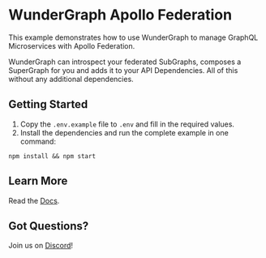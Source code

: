 # WunderGraph Apollo Federation

This example demonstrates how to use WunderGraph to manage GraphQL Microservices with Apollo Federation.

WunderGraph can introspect your federated SubGraphs, composes a SuperGraph for you and adds it to your API Dependencies. All of this without any additional dependencies.

## Getting Started

1. Copy the `.env.example` file to `.env` and fill in the required values.
2. Install the dependencies and run the complete example in one command:

```shell
npm install && npm start
```

## Learn More

Read the [Docs](https://wundergraph.com/docs).

## Got Questions?

Join us on [Discord](https://wundergraph.com/discord)!
